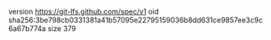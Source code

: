 version https://git-lfs.github.com/spec/v1
oid sha256:3be798cb0331381a41b57095e22795159036b8dd631ce9857ee3c9c6a67b774a
size 379
